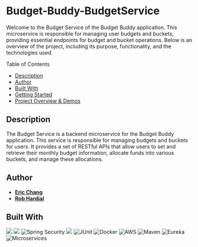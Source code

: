 # Budget-Buddy-BudgetService
Welcome to the Budget Service of the Budget Buddy application. This microservice is responsible for managing user budgets and buckets, providing essential endpoints for budget and bucket operations. Below is an overview of the project, including its purpose, functionality, and the technologies used.

Table of Contents
- [Description](#description)
- [Author](#author)
- [Built With](#built-with)
- [Getting Started](#getting-started)
- [Project Overview & Demos](#project-overview--demos)

 ## Description
The Budget Service is a backend microservice for the Budget Buddy application. This service is responsible for managing budgets and buckets for users. It provides a set of RESTful APIs that allow users to set and retrieve their monthly budget information, allocate funds into various buckets, and manage these allocations.

## Author

- [**Eric Chang**](https://github.com/ESC8504)
- [**Rob Hardial**](https://github.com/robhardial)

## Built With
![](https://img.shields.io/badge/-Java-007396?style=flat-square&logo=java&logoColor=white)
![](https://img.shields.io/badge/-Spring_Boot-6DB33F?style=flat-square&logo=spring-boot&logoColor=white)
![Spring Security](https://img.shields.io/badge/-Spring_Security-6DB33F?style=flat-square&logo=spring-security&logoColor=white)
![](https://img.shields.io/badge/-PostgreSQL-4169E1?style=flat-square&logo=postgresql&logoColor=white)
![JUnit](https://img.shields.io/badge/-JUnit-25A162?style=flat-square&logo=junit5&logoColor=white)
![Docker](https://img.shields.io/badge/-Docker-2496ED?style=flat-square&logo=docker&logoColor=white)
![AWS](https://img.shields.io/badge/-AWS-232F3E?style=flat-square&logo=amazon-aws&logoColor=white)
![Maven](https://img.shields.io/badge/-Maven-C71A36?style=flat-square&logo=apache-maven&logoColor=white)
![Eureka](https://img.shields.io/badge/-Eureka-239D60?style=flat-square&logo=spring&logoColor=white)
![Microservices](https://img.shields.io/badge/-Microservices-000000?style=flat-square&logo=cloud&logoColor=white)


